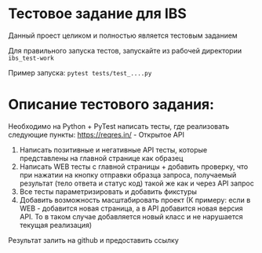 # Тестовое задание для IBS

Данный проест целиком и полностью является тестовым заданием

Для правильного запуска тестов, запускайте из рабочей директории `ibs_test-work` 

Пример запуска: `pytest tests/test_....py`


# Описание тестового задания:

Необходимо на Python + PyTest написать тесты, где реализовать следующие пункты:
    https://reqres.in/ - Открытое API

1) Написать позитивные и негативные API тесты, которые представлены на главной странице как образец
2) Написать WEB тесты с главной страницы + добавить проверку, что при нажатии на кнопку отправки образца запроса, получаемый результат (тело ответа и статус код) такой же как и через API запрос
3) Все тесты параметризировать и добавить фикстуры
4) Добавить возможность масштабировать проект (К примеру: если в WEB - добавится новая страница, а в API добавится новая версия API. То в таком случае добавляется новый класс и не нарушается текущая реализация)

Результат залить на github и предоставить ссылку
